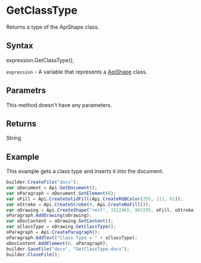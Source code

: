 # GetClassType

Returns a type of the ApiShape class.

## Syntax

expression.GetClassType();

`expression` - A variable that represents a [ApiShape](../ApiShape.md) class.

## Parametrs

This method doesn't have any parameters.

## Returns

String

## Example

This example gets a class type and inserts it into the document.

```javascript
builder.CreateFile("docx");
var oDocument = Api.GetDocument();
var oParagraph = oDocument.GetElement(0);
var oFill = Api.CreateSolidFill(Api.CreateRGBColor(255, 111, 61));
var oStroke = Api.CreateStroke(0, Api.CreateNoFill());
var oDrawing = Api.CreateShape("rect", 3212465, 963295, oFill, oStroke);
oParagraph.AddDrawing(oDrawing);
var oDocContent = oDrawing.GetContent();
var sClassType = oDrawing.GetClassType();
oParagraph = Api.CreateParagraph();
oParagraph.AddText("Class Type = " + sClassType);
oDocContent.AddElement(0, oParagraph);
builder.SaveFile("docx", "GetClassType.docx");
builder.CloseFile();
```